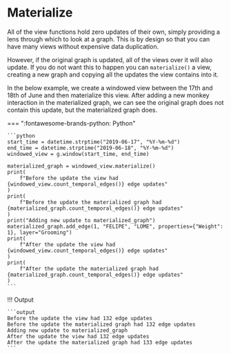 # Materialize

All of the view functions hold zero updates of their own, simply providing a lens through which to look at a graph. This is by design so that you can have many views without expensive data duplication. 

However, if the original graph is updated, all of the views over it will also update. If you do not want this to happen you can `materialize()` a view, creating a new graph and copying all the updates the view contains into it. 

In the below example, we create a windowed view between the 17th and 18th of June and then materialize this view. After adding a new monkey interaction in the materialized graph, we can see the original graph does not contain this update, but the materialized graph does.

=== ":fontawesome-brands-python: Python"

    ```python
    start_time = datetime.strptime("2019-06-17", "%Y-%m-%d")
    end_time = datetime.strptime("2019-06-18", "%Y-%m-%d")
    windowed_view = g.window(start_time, end_time)

    materialized_graph = windowed_view.materialize()
    print(
        f"Before the update the view had {windowed_view.count_temporal_edges()} edge updates"
    )
    print(
        f"Before the update the materialized graph had {materialized_graph.count_temporal_edges()} edge updates"
    )
    print("Adding new update to materialized_graph")
    materialized_graph.add_edge(1, "FELIPE", "LOME", properties={"Weight": 1}, layer="Grooming")
    print(
        f"After the update the view had {windowed_view.count_temporal_edges()} edge updates"
    )
    print(
        f"After the update the materialized graph had {materialized_graph.count_temporal_edges()} edge updates"
    )
    ```

!!! Output

    ```output
    Before the update the view had 132 edge updates
    Before the update the materialized graph had 132 edge updates
    Adding new update to materialized_graph
    After the update the view had 132 edge updates
    After the update the materialized graph had 133 edge updates
    ```
